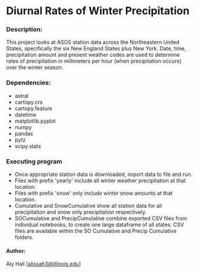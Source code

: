 # Diurnal Rates of Winter Precipitation

### Description:

This project looks at ASOS station data across the Northeastern United States, specifically the six New England States plus New York. Date, time, precipitation amount and present weather codes are used to determine rates of precipitation in millimeters per hour (when precipitation occurs) over the winter season. 


### Dependencies:

* astral
* cartopy.crs
* cartopy.feature
* datetime
* matplotlib.pyplot
* numpy
* pandas
* pytz
* scipy.stats


### Executing program

* Once appropriate station data is downloaded, import data to file and run.
* Files with prefix 'yearly' include all winter weather precipitation at that location.
* Files with prefix 'snow' only include winter snow amounts at that location.
* Cumulative and SnowCumulative show all station data for all precipitation and snow only precipitation respectively.
* SOCumulative and PrecipCumulative combine exported CSV files from individual notebooks, to create one large dataframe of all states. CSV files are available within the SO Cumulative and Precip Cumulative folders.


#### Author:

Aly Hall
[alissah3@illinois.edu]
